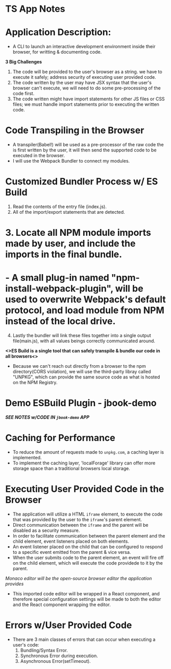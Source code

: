 # TS App Notes

# Application Description:

- A CLI to launch an interactive development environment inside their browser, for writting & documenting code.

**3 Big Challenges**

1. The code will be provided to the user's browser as a string. we have to execute it safely; address security of executing user provided code.
2. The code written by the user may have JSX syntax that the user's browser can't execute, we will need to do some pre-processing of the code first.
3. The code written might have import statements for other JS files or CSS files; we must handle import statements prior to executing the written code.

# Code Transpiling in the Browser

- A transpiler(Babel!) will be used as a pre-processor of the raw code the is first written by the user, it will then send the supported code to be executed in the browser.
- I will use the Webpack Bundler to connect my modules.

# Customized Bundler Process w/ ES Build

1. Read the contents of the entry file (index.js).
2. All of the import/export statements that are detected.
# 3. Locate all NPM module imports made by user, and include the imports in the final bundle.
  # - A small plug-in named "npm-install-webpack-plugin", will be used to overwrite Webpack's default protocol, and load module from NPM instead of the local drive.
4. Lastly the bundler will link these files together into a single output file(main.js), with all values beings correctly communicated around.

**<>ES Build is a single tool that can safely transpile & bundle our code in all browsers<>**
  - Because we can't reach out directly from a browser to the npm directory(CORS violation), we will use the third-party libray called "UNPKG", 
    which can provide the same source code as what is hosted on the NPM Registry.
 
# Demo ESBuild Plugin - jbook-demo
  **_SEE NOTES w/CODE IN `jbook-demo` APP_**


# Caching for Performance
- To reduce the amount of requests made to `unpkg.com`, a caching layer is implemented.
- To implement the caching layer, 'localForage' library can offer more storage space than a traditional browsers local storage.

# Executing User Provided Code in the Browser
- The application will utilize a HTML `iframe` element, to execute the code that was provided by the user to the `iframe`'s parent element.
- Direct communication between the `iframe` and the parent will be disabled as a security measure.
- In order to facilitate communication between the parent element and the child element, event listeners placed on both elements. 
- An event listener placed on the child that can be configured to respond to a specific event emitted from the parent & vice versa.
- When the user submits code to the parent element, an event will fire off on the child element, which will execute the code providede to it by the parent. 

*Monaco editor will be the open-source browser editor the application provides*
  - This imported code editor will be wrapped in a React component, and therefore special configuration settings will be made to both the editor and the React component wrapping the editor. 

# Errors w/User Provided Code
- There are 3 main classes of errors that can occur when executing a user's code:
  1. Bundling/Syntax Error.
  2. Synchronous Error during execution.
  3. Asynchronous Error(setTimeout).